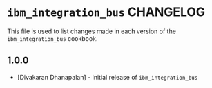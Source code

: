 `ibm_integration_bus` CHANGELOG
===========================

This file is used to list changes made in each version of the `ibm_integration_bus` cookbook.

1.0.0
-----
- [Divakaran Dhanapalan] - Initial release of `ibm_integration_bus`

